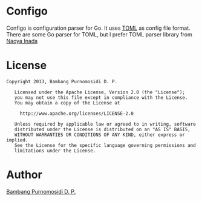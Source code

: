 # Configo

Configo is configuration parser for Go. It uses [TOML](https://github.com/toml-lang/toml) as config file format. There are some Go parser for TOML, but I prefer TOML parser library from [Naoya Inada](https://github.com/naoina/toml)
 
# License

~~~
Copyright 2013, Bambang Purnomosidi D. P.

   Licensed under the Apache License, Version 2.0 (the "License");
   you may not use this file except in compliance with the License.
   You may obtain a copy of the License at

     http://www.apache.org/licenses/LICENSE-2.0

   Unless required by applicable law or agreed to in writing, software
   distributed under the License is distributed on an "AS IS" BASIS,
   WITHOUT WARRANTIES OR CONDITIONS OF ANY KIND, either express or implied.
   See the License for the specific language governing permissions and
   limitations under the License.
~~~

# Author

[Bambang Purnomosidi D. P.](http://bpdp.name)